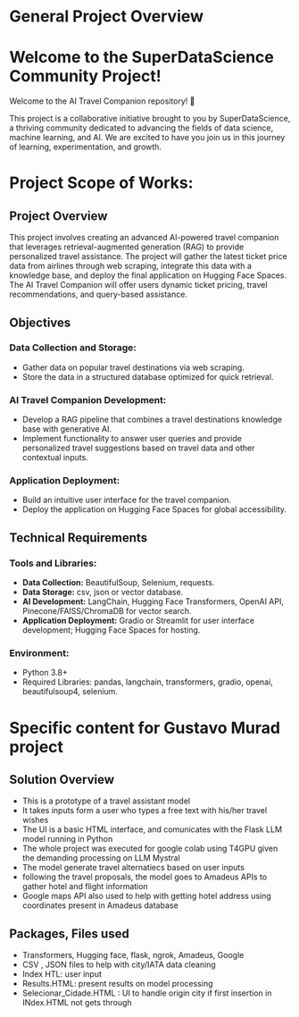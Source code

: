 # General Project Overview
# Welcome to the SuperDataScience Community Project!
Welcome to the AI Travel Companion repository! 🎉

This project is a collaborative initiative brought to you by SuperDataScience, a thriving community dedicated to advancing the fields of data science, machine learning, and AI. We are excited to have you join us in this journey of learning, experimentation, and growth.

# Project Scope of Works:

## Project Overview

This project involves creating an advanced AI-powered travel companion that leverages retrieval-augmented generation (RAG) to provide personalized travel assistance. The project will gather the latest ticket price data from airlines through web scraping, integrate this data with a knowledge base, and deploy the final application on Hugging Face Spaces. The AI Travel Companion will offer users dynamic ticket pricing, travel recommendations, and query-based assistance.

## Objectives

### Data Collection and Storage:
- Gather data on popular travel destinations via web scraping.
- Store the data in a structured database optimized for quick retrieval.

### AI Travel Companion Development:
- Develop a RAG pipeline that combines a travel destinations knowledge base with generative AI.
- Implement functionality to answer user queries and provide personalized travel suggestions based on travel data and other contextual inputs.

### Application Deployment:
- Build an intuitive user interface for the travel companion.
- Deploy the application on Hugging Face Spaces for global accessibility.

## Technical Requirements

### Tools and Libraries:
- **Data Collection:** BeautifulSoup, Selenium, requests.
- **Data Storage:** csv, json or vector database.
- **AI Development:** LangChain, Hugging Face Transformers, OpenAI API, Pinecone/FAISS/ChromaDB for vector search.
- **Application Deployment:** Gradio or Streamlit for user interface development; Hugging Face Spaces for hosting.

### Environment:
- Python 3.8+
- Required Libraries: pandas, langchain, transformers, gradio, openai, beautifulsoup4, selenium.

# Specific content for Gustavo Murad project

## Solution Overview
- This is a prototype of a travel assistant model
- It takes inputs form a user who types a free text with his/her travel wishes
- The UI is a basic HTML interface, and comunicates with the Flask LLM model running in Python
- The whole project was executed for google colab using T4GPU given the demanding processing on LLM Mystral
- The model generate travel alternatiecs based on user inputs
- following the travel proposals, the model goes to Amadeus APIs to gather hotel and flight information
- Google maps API also used to help with getting hotel address using coordinates present in Amadeus database

## Packages, Files used

- Transformers, Hugging face, flask, ngrok, Amadeus, Google
- CSV , JSON files to help with city/IATA data cleaning
- Index HTL: user input
- Results.HTML: present results on model processing
- Selecionar_Cidade.HTML : UI to handle origin city if first insertion in INdex.HTML not gets through

